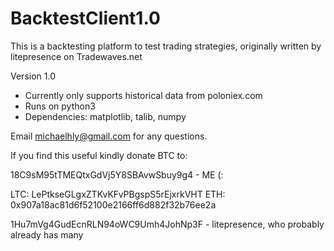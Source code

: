 # BacktestClient1.0
This is a backtesting platform to test trading strategies, originally written by litepresence on Tradewaves.net




Version 1.0

- Currently only supports historical data from poloniex.com
- Runs on python3
- Dependencies: matplotlib, talib, numpy

Email michaelhly@gmail.com for any questions.





If you find this useful kindly donate BTC to:

18C9sM95tTMEQtxGdVj5Y8SBAvwSbuy9g4 - ME (:


LTC: LePtkseGLgxZTKvKFvPBgspS5rEjxrkVHT
ETH: 0x907a18ac81d6f52100e2166ff6d882f32b76ee2a



1Hu7mVg4GudEcnRLN94oWC9Umh4JohNp3F - litepresence, who probably already has many
